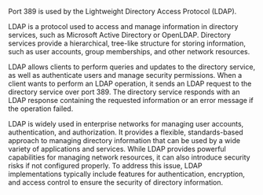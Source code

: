 Port 389 is used by the Lightweight Directory Access Protocol (LDAP).

LDAP is a protocol used to access and manage information in directory services, such as Microsoft Active Directory or OpenLDAP. Directory services provide a hierarchical, tree-like structure for storing information, such as user accounts, group memberships, and other network resources.

LDAP allows clients to perform queries and updates to the directory service, as well as authenticate users and manage security permissions. When a client wants to perform an LDAP operation, it sends an LDAP request to the directory service over port 389. The directory service responds with an LDAP response containing the requested information or an error message if the operation failed.

LDAP is widely used in enterprise networks for managing user accounts, authentication, and authorization. It provides a flexible, standards-based approach to managing directory information that can be used by a wide variety of applications and services. While LDAP provides powerful capabilities for managing network resources, it can also introduce security risks if not configured properly. To address this issue, LDAP implementations typically include features for authentication, encryption, and access control to ensure the security of directory information.